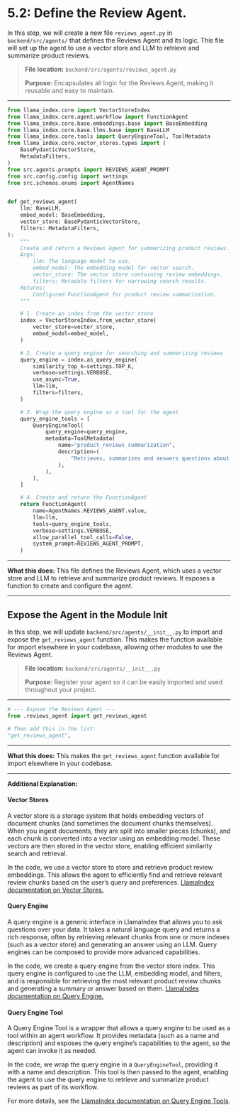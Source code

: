 # 5.2: Define the Review Agent.

In this step, we will create a new file `reviews_agent.py` in `backend/src/agents/` that defines the Reviews Agent and its logic. This file will set up the agent to use a vector store and LLM to retrieve and summarize product reviews.

> **File location:** `backend/src/agents/reviews_agent.py`
> 
> **Purpose:** Encapsulates all logic for the Reviews Agent, making it reusable and easy to maintain.

---

```python
from llama_index.core import VectorStoreIndex
from llama_index.core.agent.workflow import FunctionAgent
from llama_index.core.base.embeddings.base import BaseEmbedding
from llama_index.core.base.llms.base import BaseLLM
from llama_index.core.tools import QueryEngineTool, ToolMetadata
from llama_index.core.vector_stores.types import (
    BasePydanticVectorStore,
    MetadataFilters,
)
from src.agents.prompts import REVIEWS_AGENT_PROMPT
from src.config.config import settings
from src.schemas.enums import AgentNames


def get_reviews_agent(
    llm: BaseLLM,
    embed_model: BaseEmbedding,
    vector_store: BasePydanticVectorStore,
    filters: MetadataFilters,
):
    """
    Create and return a Reviews Agent for summarizing product reviews.
    Args:
        llm: The language model to use.
        embed_model: The embedding model for vector search.
        vector_store: The vector store containing review embeddings.
        filters: Metadata filters for narrowing search results.
    Returns:
        Configured FunctionAgent for product review summarization.
    """

    # 1. Create an index from the vector store
    index = VectorStoreIndex.from_vector_store(
        vector_store=vector_store,
        embed_model=embed_model,
    )

    # 2. Create a query engine for searching and summarizing reviews
    query_engine = index.as_query_engine(
        similarity_top_k=settings.TOP_K,
        verbose=settings.VERBOSE,
        use_async=True,
        llm=llm,
        filters=filters,
    )

    # 3. Wrap the query engine as a tool for the agent
    query_engine_tools = [
        QueryEngineTool(
            query_engine=query_engine,
            metadata=ToolMetadata(
                name="product_reviews_summarization",
                description=(
                    "Retrieves, summarizes and answers questions about customer reviews for a specified product."
                ),
            ),
        ),
    ]

    # 4. Create and return the FunctionAgent
    return FunctionAgent(
        name=AgentNames.REVIEWS_AGENT.value,
        llm=llm,
        tools=query_engine_tools,
        verbose=settings.VERBOSE,
        allow_parallel_tool_calls=False,
        system_prompt=REVIEWS_AGENT_PROMPT,
    )
```

---

**What this does:**
This file defines the Reviews Agent, which uses a vector store and LLM to retrieve and summarize product reviews. It exposes a function to create and configure the agent.

---

## Expose the Agent in the Module Init

In this step, we will update `backend/src/agents/__init__.py` to import and expose the `get_reviews_agent` function. This makes the function available for import elsewhere in your codebase, allowing other modules to use the Reviews Agent.

> **File location:** `backend/src/agents/__init__.py`
> 
> **Purpose:** Register your agent so it can be easily imported and used throughout your project.

---

```python
# --- Expose the Reviews Agent ---
from .reviews_agent import get_reviews_agent

# Then add this in the list:
"get_reviews_agent",
```

---

**What this does:**
This makes the `get_reviews_agent` function available for import elsewhere in your codebase.

---

**Additional Explanation:**

#### Vector Stores
A vector store is a storage system that holds embedding vectors of document chunks (and sometimes the document chunks themselves). When you ingest documents, they are split into smaller pieces (chunks), and each chunk is converted into a vector using an embedding model. These vectors are then stored in the vector store, enabling efficient similarity search and retrieval.

In the code, we use a vector store to store and retrieve product review embeddings. This allows the agent to efficiently find and retrieve relevant review chunks based on the user’s query and preferences. [LlamaIndex documentation on Vector Stores.](https://docs.llamaindex.ai/en/stable/module_guides/storing/vector_stores/)

#### Query Engine
A query engine is a generic interface in LlamaIndex that allows you to ask questions over your data. It takes a natural language query and returns a rich response, often by retrieving relevant chunks from one or more indexes (such as a vector store) and generating an answer using an LLM. Query engines can be composed to provide more advanced capabilities.

In the code, we create a query engine from the vector store index. This query engine is configured to use the LLM, embedding model, and filters, and is responsible for retrieving the most relevant product review chunks and generating a summary or answer based on them. [LlamaIndex documentation on Query Engine.]()

#### Query Engine Tool
A Query Engine Tool is a wrapper that allows a query engine to be used as a tool within an agent workflow. It provides metadata (such as a name and description) and exposes the query engine’s capabilities to the agent, so the agent can invoke it as needed.

In the code, we wrap the query engine in a `QueryEngineTool`, providing it with a name and description. This tool is then passed to the agent, enabling the agent to use the query engine to retrieve and summarize product reviews as part of its workflow.

For more details, see the [LlamaIndex documentation on Query Engine Tools](https://docs.llamaindex.ai/en/stable/examples/agent/openai_agent_with_query_engine/).
